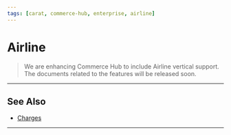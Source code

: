 ```yaml
---
tags: [carat, commerce-hub, enterprise, airline]
---
```


# Airline

<!-- theme: danger -->
> We are enhancing Commerce Hub to include Airline vertical support. The documents related to the features will be released soon.

---

## See Also
- [Charges](?path=docs/Resources/API-Documents/Payments/Charges.md)

---
